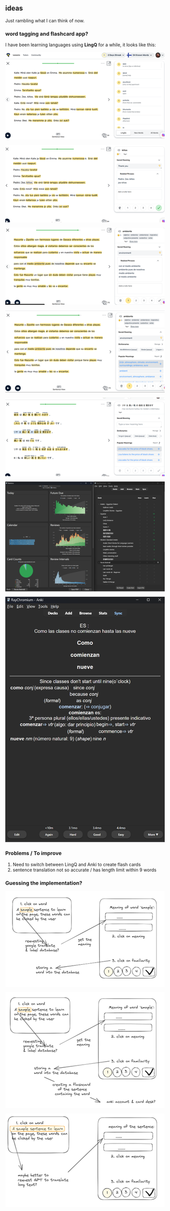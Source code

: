 ## ideas
  
Just rambling what I can think of now.
  
### word tagging and flashcard app?  
  
I have been learning languages using **LingQ** for a while, it looks like this: 

![learning page](img/image.png)  
  
![known word](img/image-1.png)  
  
![labling](img/image-3.png)  
  
![popular meaning](img/image-4.png)
  
![whole sentence](img/image-6.png)
  
![anki overview](img/image-2.png)  
  
![anki card](img/image-5.png)  
  
### Problems / To improve  
  
1. Need to switch between LingQ and Anki to create flash cards  
2. sentence translation not so accurate / has length limit within 9 words  
  
### Guessing the implementation?  
  
![labeling word workflow](img/image-7.png)  
  
![creating card](img/image-8.png)

![long text](img/image-9.png)  
  